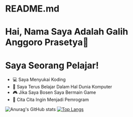 # README.md

# Hai, Nama Saya Adalah Galih Anggoro Prasetya👋

# Saya Seorang Pelajar!
- 💻  Saya Menyukai Koding
- 🌱  Saya Terus Belajar Dalam Hal Dunia Komputer
- 🎮  Jika Saya Bosen Saya Bermain Game
- 🏅  Cita Cita Ingin Menjadi Pemrogram

![Anurag's GitHub stats](https://github-readme-stats.vercel.app/api?username=galihap76&show_icons=true&theme=dark)
[![Top Langs](https://github-readme-stats.vercel.app/api/top-langs/?username=galihap76&langs_count=8&theme=dark)](https://github.com/anuraghazra/github-readme-stats)

